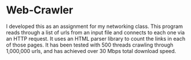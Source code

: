 # Web-Crawler

I developed this as an assignment for my networking class. This program reads through a list of urls from an input file and connects to each one via an HTTP request. It uses an HTML parser library to count the links in each of those pages. It has been tested with 500 threads crawling through 1,000,000 urls, and has achieved over 30 Mbps total download speed.
